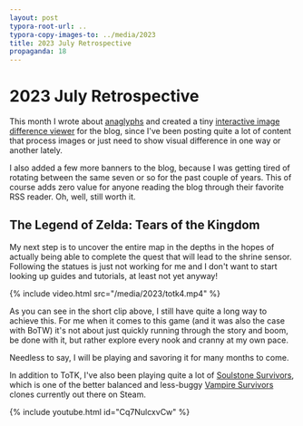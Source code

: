 ```yaml
---
layout: post
typora-root-url: ..
typora-copy-images-to: ../media/2023
title: 2023 July Retrospective
propaganda: 18
---
```


2023 July Retrospective
=========================

This month I wrote about [anaglyphs][anaglyphs] and created a tiny [interactive image difference viewer][imagediffviewer] for the blog, since I've been posting quite a lot of content that process images or just need to show visual difference in one way or another lately.

I also added a few more banners to the blog, because I was getting tired of rotating between the same seven or so for the past couple of years. This of course adds zero value for anyone reading the blog through their favorite RSS reader. Oh, well, still worth it.

## The Legend of Zelda: Tears of the Kingdom

My next step is to uncover the entire map in the depths in the hopes of actually being able to complete the quest that will lead to the shrine sensor. Following the statues is just not working for me and I don't want to start looking up guides and tutorials, at least not yet anyway!

{% include video.html src="/media/2023/totk4.mp4" %}

As you can see in the short clip above, I still have quite a long way to achieve this. For me when it comes to this game (and it was also the case with BoTW) it's not about just quickly running through the story and boom, be done with it, but rather explore every nook and cranny at my own pace. 

Needless to say, I will be playing and savoring it for many months to come.

In addition to ToTK, I've also been playing quite a lot of [Soulstone Survivors][soulstonesurvivors], which is one of the better balanced and less-buggy [Vampire Survivors][vampiresurvivors] clones currently out there on Steam.

{% include youtube.html id="Cq7NulcxvCw" %}

[anaglyphs]: /2023/07/08/anaglyphs
[imagediffviewer]: /2023/07/10/image-diff-viewer
[vampiresurvivors]: https://store.steampowered.com/app/1794680/Vampire_Survivors/
[soulstonesurvivors]: https://store.steampowered.com/app/2066020/Soulstone_Survivors/
